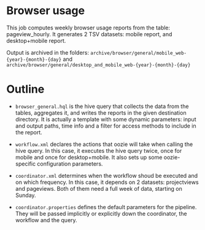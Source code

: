# Browser usage

This job computes weekly browser usage reports from the table:
pageview_hourly. It generates 2 TSV datasets: mobile report, and
desktop+mobile report.

Output is archived in the folders:
```archive/browser/general/mobile_web-{year}-{month}-{day}``` and
```archive/browser/general/desktop_and_mobile_web-{year}-{month}-{day}```

# Outline

* ```browser_general.hql``` is the hive query that collects the
  data from the tables, aggregates it, and writes the reports in
  the given destination directory. It is actually a template with
  some dynamic parameters: input and output paths, time info and
  a filter for access methods to include in the report.

* ```workflow.xml``` declares the actions that oozie will take
  when calling the hive query. In this case, it executes the
  hive query twice, once for mobile and once for desktop+mobile.
  It also sets up some oozie-specific configuration parameters.

* ```coordinator.xml``` determines when the workflow shoud be
  executed and on which frequency. In this case, it depends on
  2 datasets: projectviews and pageviews. Both of them need a
  full week of data, starting on Sunday.

* ```coordinator.properties``` defines the default parameters
  for the pipeline. They will be passed implicitly or explicitly
  down the coordinator, the workflow and the query.
